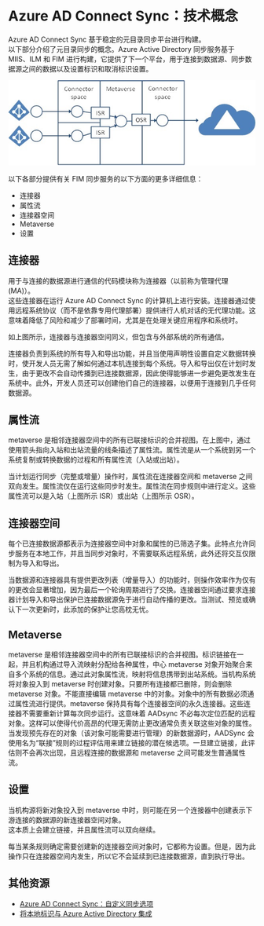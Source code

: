 <properties
	pageTitle="Azure AD Connect Sync：技术概念"
	description="说明 Azure AD Connect Sync 的技术概念"
	services="active-directory"
	documentationCenter=""
	authors="markusvi"
	manager="swadhwa"
	editor=""/>

<tags
	ms.service="active-directory"
	ms.date="07/27/2015"
	wacn.date="01/29/2016"/>


# Azure AD Connect Sync：技术概念

Azure AD Connect Sync 基于稳定的元目录同步平台进行构建。<br> 以下部分介绍了元目录同步的概念。Azure Active Directory 同步服务基于 MIIS、ILM 和 FIM 进行构建，它提供了下一个平台，用于连接到数据源、同步数据源之间的数据以及设置标识和取消标识设置。

![技术概念][1]
 


以下各部分提供有关 FIM 同步服务的以下方面的更多详细信息：

- 连接器 
- 属性流 
- 连接器空间 
- Metaverse 
- 设置 

 




## 连接器

用于与连接的数据源进行通信的代码模块称为连接器（以前称为管理代理 (MA)）。<br> 这些连接器在运行 Azure AD Connect Sync 的计算机上进行安装。连接器通过使用远程系统协议（而不是依靠专用代理部署）提供进行人机对话的无代理功能。这意味着降低了风险和减少了部署时间，尤其是在处理关键应用程序和系统时。

如上图所示，连接器与连接器空间同义，但包含与外部系统的所有通信。

连接器负责到系统的所有导入和导出功能，并且当使用声明性设置自定义数据转换时，使开发人员无需了解如何通过本机连接到每个系统。导入和导出仅在计划时发生，由于更改不会自动传播到已连接数据源，因此使得能够进一步避免更改发生在系统中。此外，开发人员还可以创建他们自己的连接器，以便用于连接到几乎任何数据源。
 




## 属性流

metaverse 是相邻连接器空间中的所有已联接标识的合并视图。在上图中，通过使用箭头指向入站和出站流量的线条描述了属性流。属性流是从一个系统到另一个系统复制或转换数据的过程和所有属性流（入站或出站）。

当计划运行同步（完整或增量）操作时，属性流在连接器空间和 metaverse 之间双向发生。属性流仅在运行这些同步时发生。属性流在同步规则中进行定义。这些属性流可以是入站（上图所示 ISR）或出站（上图所示 OSR）。
 

## 连接器空间

每个已连接数据源都表示为连接器空间中对象和属性的已筛选子集。此特点允许同步服务在本地工作，并且当同步对象时，不需要联系远程系统，此外还将交互仅限制为导入和导出。

当数据源和连接器具有提供更改列表（增量导入）的功能时，则操作效率作为仅有的更改会显著增加，因为最后一个轮询周期进行了交换。连接器空间通过要求连接器计划导入和导出保护已连接数据源免于进行自动传播的更改。当测试、预览或确认下一次更新时，此添加的保护让您高枕无忧。
 




## Metaverse

metaverse 是相邻连接器空间中的所有已联接标识的合并视图。标识链接在一起，并且机构通过导入流映射分配给各种属性，中心 metaverse 对象开始聚合来自多个系统的信息。通过此对象属性流，映射将信息携带到出站系统。当机构系统将对象投入到 metaverse 时创建对象。只要所有连接都已删除，则会删除 metaverse 对象。不能直接编辑 metaverse 中的对象。对象中的所有数据必须通过属性流进行提供。metaverse 保持具有每个连接器空间的永久连接器。这些连接器不需要重新计算每次同步运行。这意味着 AADsync 不必每次定位匹配的远程对象。这样可以使得代价高昂的代理无需防止更改通常负责关联这些对象的属性。当发现预先存在的对象（该对象可能需要进行管理）的新数据源时，AADSync 会使用名为“联接”规则的过程评估用来建立链接的潜在候选项。一旦建立链接，此评估则不会再次出现，且远程连接的数据源和 metaverse 之间可能发生普通属性流。
 




## 设置

当机构源将新对象投入到 metaverse 中时，则可能在另一个连接器中创建表示下游连接的数据源的新连接器空间对象。<br> 这本质上会建立链接，并且属性流可以双向继续。

每当某条规则确定需要创建新的连接器空间对象时，它都称为设置。但是，因为此操作只在连接器空间内发生，所以它不会延续到已连接数据源，直到执行导出。



## 其他资源

* [Azure AD Connect Sync：自定义同步选项](/documentation/articles/active-directory-aadconnectsync-whatis)
* [将本地标识与 Azure Active Directory 集成](/documentation/articles/active-directory-aadconnect)
 
<!--Image references-->
[1]: ./media/active-directory-aadsync-technical-concepts/ic750598.png

<!---HONumber=71-->